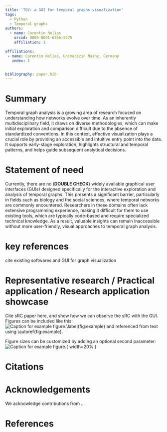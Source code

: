 ```yaml
---
title: 'TGV: a GUI for temporal graphs visualization'
tags:
  - Python
  - Temporal graphs
authors:
  - name: Corentin Nelias
    orcid: 0000-0001-6266-5575
    affiliation: 1

affiliations:
 - name: Corentin Nelias, Unimedizin Mainz, Germany
   index: 1


bibliography: paper.bib
---
```


# Summary

Temporal graph analysis is a growing area of research focused on understanding how networks evolve over time. As an inherently multidisciplinary field, it draws on diverse methodologies, which can make initial exploration and comparison difficult due to the absence of standardized conventions.
In this context, effective visualization plays a crucial role by providing an accessible and intuitive entry point into the data. It supports early-stage exploration, highlights structural and temporal patterns, and helps guide subsequent analytical decisions.

# Statement of need
Currently, there are no (**DOUBLE CHECK**) widely available graphical user interfaces (GUIs) designed specifically for the interactive exploration and analysis of temporal graphs. This presents a significant barrier, particularly in fields such as biology and the social sciences, where temporal networks are commonly encountered. 
Researchers in these domains often lack extensive programming experience, making it difficult for them to use existing tools, which are typically code-based and require specialized technical knowledge. As a result, valuable insights can remain inaccessible without more user-friendly, visual approaches to temporal graph analysis.

# key references
cite existing softwares and GUI for graph visualization

# Representative research / Practical application / Research application showcase
Cite sRC paper here, and show how we can observe the sRC with the GUI.
Figures can be included like this:
![Caption for example figure.\label{fig:example}](figure.png)
and referenced from text using \autoref{fig:example}.

Figure sizes can be customized by adding an optional second parameter:
![Caption for example figure.](figure.png){ width=20% }

# Citations

# Acknowledgements

We acknowledge contributions from ...

# References
